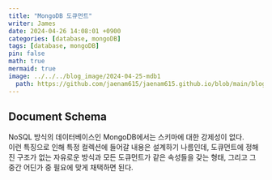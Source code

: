 ```yaml
---
title: "MongoDB 도큐먼트"
writer: James
date: 2024-04-26 14:08:01 +0900
categories: [database, mongoDB]
tags: [database, mongoDB]
pin: false
math: true
mermaid: true
image: ../../../blog_image/2024-04-25-mdb1
  path: https://github.com/jaenam615/jaenam615.github.io/blob/main/blog_image/2024-04-25-mdb1.png?raw=true
---
```


## Document Schema

NoSQL 방식의 데이터베이스인 MongoDB에서는 스키마에 대한 강제성이 없다.  
이런 특징으로 인해 특정 컬렉션에 들어갈 내용은 설계하기 나름인데, 도큐먼트에 정해진 구조가 없는 자유로운 방식과 모든 도큐먼트가 같은 속성들을 갖는 형태, 그리고 그 중간 어딘가 중 필요에 맞게 채택하면 된다.
